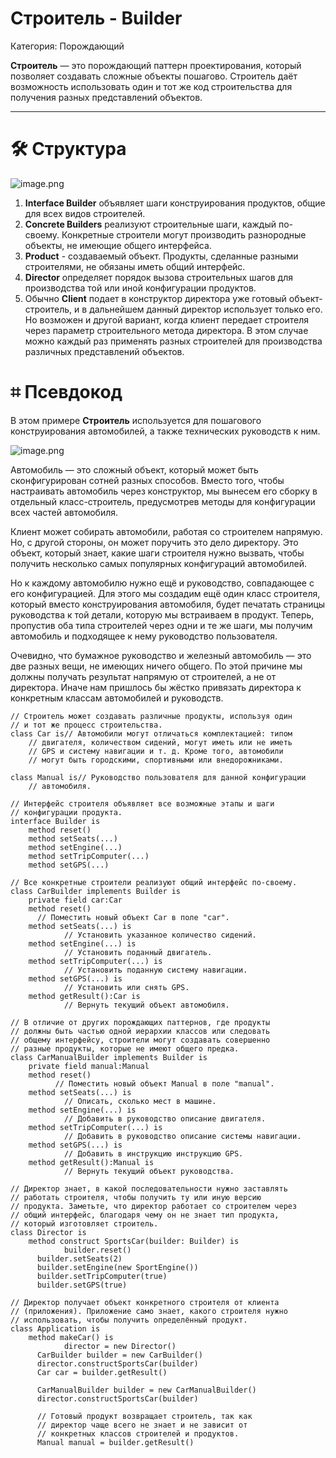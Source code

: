# Строитель - Builder

Категория: Порождающий

**Строитель** — это порождающий паттерн проектирования, который позволяет создавать сложные объекты пошагово. Строитель даёт возможность использовать один и тот же код строительства для получения разных представлений объектов.

---

# 🛠️ Структура

![image.png](image.png)

1. **Interface Builder** объявляет шаги конструирования продуктов, общие для всех видов строителей.
2. **Concrete Builders** реализуют строительные шаги, каждый по-своему. Конкретные строители могут производить разнородные объекты, не имеющие общего интерфейса.
3. **Product** - создаваемый объект. Продукты, сделанные разными строителями, не обязаны иметь общий интерфейс.
4. **Director** определяет порядок вызова строительных шагов для производства той или иной конфигурации продуктов.
5. Обычно **Client** подает в конструктор директора уже готовый объект-строитель, и в дальнейшем данный директор использует только его. Но возможен и другой вариант, когда клиент передает строителя через параметр строительного метода директора. В этом случае можно каждый раз применять разных строителей для производства различных представлений объектов.

# ⌗ Псевдокод

В этом примере **Строитель** используется для пошагового конструирования автомобилей, а также технических руководств к ним.

![image.png](image%201.png)

Автомобиль — это сложный объект, который может быть сконфигурирован сотней разных способов. Вместо того, чтобы настраивать автомобиль через конструктор, мы вынесем его сборку в отдельный класс-строитель, предусмотрев методы для конфигурации всех частей автомобиля.

Клиент может собирать автомобили, работая со строителем напрямую. Но, с другой стороны, он может поручить это дело директору. Это объект, который знает, какие шаги строителя нужно вызвать, чтобы получить несколько самых популярных конфигураций автомобилей.

Но к каждому автомобилю нужно ещё и руководство, совпадающее с его конфигурацией. Для этого мы создадим ещё один класс строителя, который вместо конструирования автомобиля, будет печатать страницы руководства к той детали, которую мы встраиваем в продукт. Теперь, пропустив оба типа строителей через одни и те же шаги, мы получим автомобиль и подходящее к нему руководство пользователя.

Очевидно, что бумажное руководство и железный автомобиль — это две разных вещи, не имеющих ничего общего. По этой причине мы должны получать результат напрямую от строителей, а не от директора. Иначе нам пришлось бы жёстко привязать директора к конкретным классам автомобилей и руководств.

```
// Строитель может создавать различные продукты, используя один
// и тот же процесс строительства.
class Car is// Автомобили могут отличаться комплектацией: типом
    // двигателя, количеством сидений, могут иметь или не иметь
    // GPS и систему навигации и т. д. Кроме того, автомобили
    // могут быть городскими, спортивными или внедорожниками.

class Manual is// Руководство пользователя для данной конфигурации
    // автомобиля.

// Интерфейс строителя объявляет все возможные этапы и шаги
// конфигурации продукта.
interface Builder is 
	method reset()
	method setSeats(...)
	method setEngine(...)
	method setTripComputer(...)
	method setGPS(...)

// Все конкретные строители реализуют общий интерфейс по-своему.
class CarBuilder implements Builder is
	private field car:Car
	method reset()
      // Поместить новый объект Car в поле "car".
	method setSeats(...) is
			// Установить указанное количество сидений.
	method setEngine(...) is
			// Установить поданный двигатель.
	method setTripComputer(...) is
			// Установить поданную систему навигации.
	method setGPS(...) is
			// Установить или снять GPS.
	method getResult():Car is 
			// Вернуть текущий объект автомобиля.

// В отличие от других порождающих паттернов, где продукты
// должны быть частью одной иерархии классов или следовать
// общему интерфейсу, строители могут создавать совершенно
// разные продукты, которые не имеют общего предка.
class CarManualBuilder implements Builder is
	private field manual:Manual
	method reset()
		  // Поместить новый объект Manual в поле "manual".
	method setSeats(...) is
			// Описать, сколько мест в машине.
	method setEngine(...) is
			// Добавить в руководство описание двигателя.
	method setTripComputer(...) is
			// Добавить в руководство описание системы навигации.
	method setGPS(...) is
			// Добавить в инструкцию инструкцию GPS.
	method getResult():Manual is
			// Вернуть текущий объект руководства.

// Директор знает, в какой последовательности нужно заставлять
// работать строителя, чтобы получить ту или иную версию
// продукта. Заметьте, что директор работает со строителем через
// общий интерфейс, благодаря чему он не знает тип продукта,
// который изготовляет строитель.
class Director is 
	method construct SportsCar(builder: Builder) is 
			builder.reset()
      builder.setSeats(2)
      builder.setEngine(new SportEngine())
      builder.setTripComputer(true)
      builder.setGPS(true)

// Директор получает объект конкретного строителя от клиента
// (приложения). Приложение само знает, какого строителя нужно
// использовать, чтобы получить определённый продукт.
class Application is 
	method makeCar() is
			director = new Director()
      CarBuilder builder = new CarBuilder()
      director.constructSportsCar(builder)
      Car car = builder.getResult()

      CarManualBuilder builder = new CarManualBuilder()
      director.constructSportsCar(builder)

      // Готовый продукт возвращает строитель, так как
      // директор чаще всего не знает и не зависит от
      // конкретных классов строителей и продуктов.
      Manual manual = builder.getResult()
```